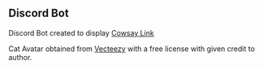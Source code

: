 ## Discord Bot

Discord Bot created to display
[Cowsay Link](https://github.com/piuccio/cowsay)

Cat Avatar obtained from [Vecteezy](https://www.vecteezy.com/vector-art/3341952-illustration-cartoon-litlle-animal-cat-wearing-mask) with a free license with given credit to author.
